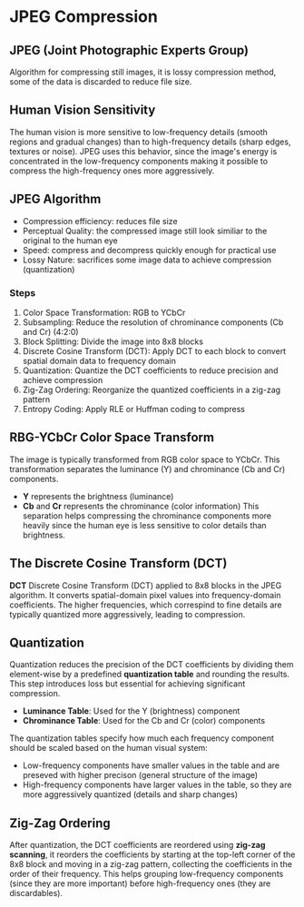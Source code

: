 # JPEG Compression

## JPEG (Joint Photographic Experts Group)
Algorithm for compressing still images, it is lossy compression method, some of the data is discarded to reduce file size.

## Human Vision Sensitivity
The human vision is more sensitive to low-frequency details (smooth regions and gradual changes) than to high-frequency details (sharp edges, textures or noise). JPEG uses this behavior, since the image's energy is concentrated in the low-frequency components making it possible to compress the high-frequency ones more aggressively.

## JPEG Algorithm
- Compression efficiency: reduces file size
- Perceptual Quality: the compressed image still look similiar to the original to the human eye
- Speed: compress and decompress quickly enough for practical use
- Lossy Nature: sacrifices some image data to achieve compression (quantization)

### Steps
1. Color Space Transformation: RGB to YCbCr
2. Subsampling: Reduce the resolution of chrominance components (Cb and Cr) (4:2:0)
3. Block Splitting: Divide the image into 8x8 blocks
4. Discrete Cosine Transform (DCT): Apply DCT to each block to convert spatial domain data to frequency domain
5. Quantization: Quantize the DCT coefficients to reduce precision and achieve compression
6. Zig-Zag Ordering: Reorganize the quantized coefficients in a zig-zag pattern
7. Entropy Coding: Apply RLE or Huffman coding to compress

## RBG-YCbCr Color Space Transform
The image is typically transformed from RGB color space to YCbCr. This transformation separates the luminance (Y) and chrominance (Cb and Cr) components.
- **Y** represents the brightness (luminance)
- **Cb** and **Cr** represents the chrominance (color information)
This separation helps compressing the chrominance components more heavily since the human eye is less sensitive to color details than brightness.

## The Discrete Cosine Transform (DCT)
**DCT** Discrete Cosine Transform (DCT) applied to 8x8 blocks in the JPEG algorithm. It converts spatial-domain pixel values into frequency-domain coefficients. The higher frequencies, which correspind to fine details are typically quantized more aggressively, leading to compression.

## Quantization
Quantization reduces the precision of the DCT coefficients by dividing them element-wise by a predefined **quantization table** and rounding the results. This step introduces loss but essential for achieving significant compression.

- **Luminance Table**: Used for the Y (brightness) component
- **Chrominance Table**: Used for the Cb and Cr (color) components

The quantization tables specify how much each frequency component should be scaled based on the human visual system:
- Low-frequency components have smaller values in the table and are preseved with higher precison (general structure of the image)
- High-frequency components have larger values in the table, so they are more aggressively quantized (details and sharp changes)

## Zig-Zag Ordering
After quantization, the DCT coefficients are reordered using **zig-zag scanning**, it reorders the coefficients by starting at the top-left corner of the 8x8 block and moving in a zig-zag pattern, collecting the coefficients in the order of their frequency. This helps grouping low-frequency components (since they are more important) before high-frequency ones (they are discardables).
